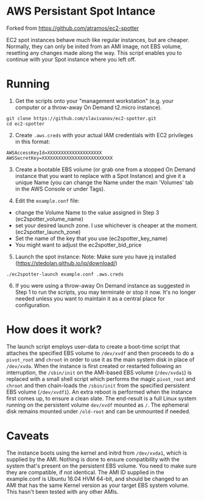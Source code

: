 # AWS Persistant Spot Intance
Forked from https://github.com/atramos/ec2-spotter

EC2 spot instances behave much like regular instances, but are cheaper. 
Normally, they can only be inited from an AMI image, not EBS volume, resetting any changes made along the way.
This script enables you to continue with your Spot instance where you left off.

# Running

1) Get the scripts onto your "management workstation" (e.g. your computer or a throw-away On Demand t2.micro instance).

```
git clone https://github.com/slavivanov/ec2-spotter.git
cd ec2-spotter
```

2) Create `.aws.creds` with your actual IAM credentials with EC2 privileges in this format:

```
AWSAccessKeyId=XXXXXXXXXXXXXXXXXXXX
AWSSecretKey=XXXXXXXXXXXXXXXXXXXXXXXXXX
```

3) Create a bootable EBS volume (or grab one from a stopped On Demand instance that you want to replace with a Spot Instance) and give it a unique Name (you can change the Name under the main 'Volumes' tab in the AWS Console or under Tags).

4) Edit the `example.conf` file:
- change the Volume Name to the value assigned in Step 3 (ec2spotter_volume_name)
- set your desired launch zone. I use whichever is cheaper at the moment. (ec2spotter_launch_zone)
- Set the name of the key that you use (ec2spotter_key_name)
- You might want to adjust the ec2spotter_bid_price


5) Launch the spot instance: 
Note: Make sure you have jq installed (https://stedolan.github.io/jq/download/)

```
./ec2spotter-launch example.conf .aws.creds
```

6) If you were using a throw-away On Demand instance as suggested in Step 1 to run the scripts, you may terminate or stop it now. It's no longer needed unless you want to maintain it as a central place for configuration.

# How does it work?

The launch script employs user-data to create a boot-time script that attaches the 
specified EBS volume to `/dev/xvdf` and then proceeds to do a `pivot_root` and `chroot` in order to use  it as 
the main system disk in place of `/dev/xvda`. When the instance is first created or restarted following an interruption,
the `/sbin/init` on the AMI-based EBS volume (`/dev/xvda1`) is replaced with a small shell script which performs the magic `pivot_root` and `chroot` and then chain-loads the `/sbin/init` from the specified persistent EBS volume (`/dev/xvdf1`). 
An extra reboot is performed when the instance first comes up, to ensure a clean slate. 
The end-result is a full Linux system running on the persistent volume `dev/xvdf` mounted as `/`.
The ephemeral disk remains mounted under `/old-root` and can be unmounted if needed.

# Caveats

The instance boots using the kernel and initrd from `/dev/xvda1`, which is supplied by the AMI. Nothing is done
to ensure compatibility with the system that's present on the persistent EBS volume. You need to make sure they
are compatible, if not identical.  The AMI ID supplied in the example.conf is Ubuntu 16.04 HVM 64-bit, and should
be changed to an AMI that has the same Kernel version as your target EBS system volume. This hasn't 
been tested with any other AMIs.
